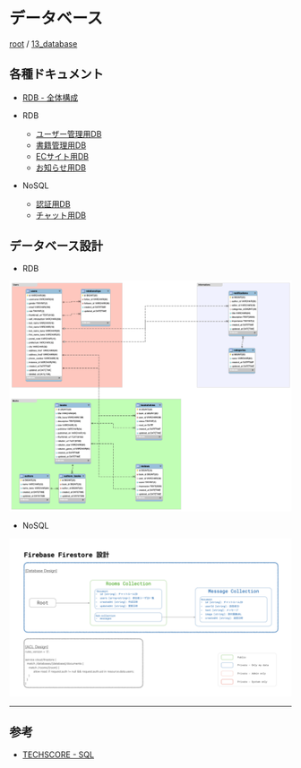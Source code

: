 # データベース

[root](./../../README.md) 
/ [13_database](./README.md)

## 各種ドキュメント

* [RDB - 全体構成](./db_design.md)

* RDB
  * [ユーザー管理用DB](./01_user_db/README.md)
  * [書籍管理用DB](./02_book_db/README.md)
  * [ECサイト用DB](./03_store_db/README.md)
  * [お知らせ用DB](./04_notification_db/README.md)
* NoSQL
  * [認証用DB](./11_auth_db/README.md)
  * [チャット用DB](./12_chat_db/README.md)

## データベース設計

* RDB

![RDB_ER図](./MySQL_20210601.png)

* NoSQL

![NoSQL_DB設計](./NoSQL_20210601.jpeg)

---

## 参考

* [TECHSCORE - SQL](https://www.techscore.com/tech/sql/index.html/)
